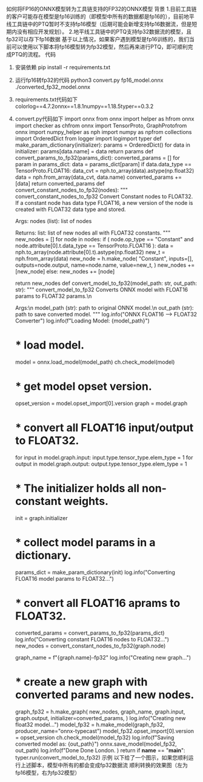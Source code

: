 如何将FP16的ONNX模型转为工具链支持的FP32的ONNX模型
背景
1.目前工具链的客户可能存在模型是fp16训练的（即模型中所有的数据都是fp16的），目前地平线工具链中的PTQ暂时不支持fp16模型（后期可能会新增支持fp16数据流，但是短期内没有相应开发规划）。
2.地平线工具链中的PTQ支持fp32数据流的模型，且fp32可以存下fp16数据
基于以上情况，如果客户遇到模型是fp16训练的，我们当前可以使用以下脚本将fp16模型转为fp32模型，然后再来进行PTQ，即可顺利完成PTQ的流程。
代码
1. 安装依赖
pip install -r requirements.txt
2. 运行fp16转fp32的代码
python3 convert.py fp16_model.onnx ./converted_fp32_model.onnx
3. requirements.txt代码如下
colorlog==4.7.2onnx==1.8.1numpy==1.18.5typer==0.3.2
4. convert.py代码如下
import onnx
from onnx import helper as hfrom onnx import checker as chfrom onnx import TensorProto, GraphProtofrom onnx import numpy_helper as nph
import numpy as npfrom collections import OrderedDict
from logger import logimport typer
def make_param_dictionary(initializer):
    params = OrderedDict()
    for data in initializer:
        params[data.name] = data
    return params
def convert_params_to_fp32(params_dict):
    converted_params = []
    for param in params_dict:
        data = params_dict[param]
        if data.data_type == TensorProto.FLOAT16:
            data_cvt = nph.to_array(data).astype(np.float32)
            data = nph.from_array(data_cvt, data.name)
        converted_params += [data]
    return converted_params
def convert_constant_nodes_to_fp32(nodes):
    """
    convert_constant_nodes_to_fp32 Convert Constant nodes to FLOAT32. If a constant node has data type FLOAT16, a new version of the
    node is created with FLOAT32 data type and stored.

    Args:
      nodes (list): list of nodes

    Returns:
      list: list of new nodes all with FLOAT32 constants.
    """
    new_nodes = []
    for node in nodes:
        if (
            node.op_type == "Constant"
            and node.attribute[0].t.data_type == TensorProto.FLOAT16
        ):
            data = nph.to_array(node.attribute[0].t).astype(np.float32)
            new_t = nph.from_array(data)
            new_node = h.make_node(
                "Constant",
                inputs=[],
                outputs=node.output,
                name=node.name,
                value=new_t,
            )
            new_nodes += [new_node]
        else:
            new_nodes += [node]

    return new_nodes
def convert_model_to_fp32(model_path: str, out_path: str):
    """
    convert_model_to_fp32 Converts ONNX model with FLOAT16 params to FLOAT32 params.\n

    Args:\n
      model_path (str): path to original ONNX model.\n
      out_path (str): path to save converted model.
    """
    log.info("ONNX FLOAT16 --> FLOAT32 Converter")
    log.info(f"Loading Model: {model_path}")
    # * load model.
    model = onnx.load_model(model_path)
    ch.check_model(model)
    # * get model opset version.
    opset_version = model.opset_import[0].version
    graph = model.graph
    # * convert all FLOAT16 input/output to FLOAT32.
    for input in model.graph.input:
        input.type.tensor_type.elem_type = 1
    for output in model.graph.output:
        output.type.tensor_type.elem_type = 1
    # * The initializer holds all non-constant weights.
    init = graph.initializer
    # * collect model params in a dictionary.
    params_dict = make_param_dictionary(init)
    log.info("Converting FLOAT16 model params to FLOAT32...")
    # * convert all FLOAT16 aprams to FLOAT32.
    converted_params = convert_params_to_fp32(params_dict)
    log.info("Converting constant FLOAT16 nodes to FLOAT32...")
    new_nodes = convert_constant_nodes_to_fp32(graph.node)

    graph_name = f"{graph.name}-fp32"
    log.info("Creating new graph...")
    # * create a new graph with converted params and new nodes.
    graph_fp32 = h.make_graph(
        new_nodes,
        graph_name,
        graph.input,
        graph.output,
        initializer=converted_params,
    )
    log.info("Creating new float32 model...")
    model_fp32 = h.make_model(graph_fp32, producer_name="onnx-typecast")
    model_fp32.opset_import[0].version = opset_version
    ch.check_model(model_fp32)
    log.info(f"Saving converted model as: {out_path}")
    onnx.save_model(model_fp32, out_path)
    log.info(f"Done Done London. )
    return
if __name__ == "__main__":
    typer.run(convert_model_to_fp32)
示例
以下给了一个图示，如果您顺利运行上述脚本，模型中所有的都会变成fp32数据流
顺利转换的效果图（左为fp16模型，右为fp32模型）

